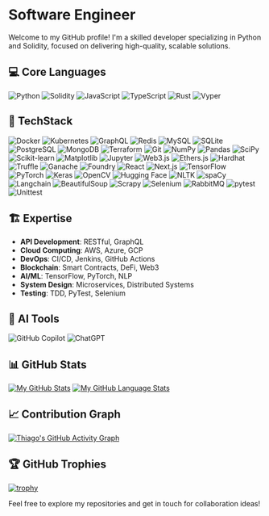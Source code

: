 # Software Engineer

Welcome to my GitHub profile! I'm a skilled developer specializing in Python and Solidity, focused on delivering high-quality, scalable solutions.

## 💻 Core Languages
![Python](https://img.shields.io/badge/-Python-3776AB?logo=python&logoColor=white) ![Solidity](https://img.shields.io/badge/-Solidity-363636?logo=solidity&logoColor=white) ![JavaScript](https://img.shields.io/badge/-JavaScript-F7DF1E?logo=javascript&logoColor=black) ![TypeScript](https://img.shields.io/badge/-TypeScript-007ACC?logo=typescript&logoColor=white) ![Rust](https://img.shields.io/badge/-Rust-000000?logo=rust&logoColor=white) ![Vyper](https://img.shields.io/badge/-Vyper-3776AB?logo=python&logoColor=white)

## 🚀 TechStack
![Docker](https://img.shields.io/badge/-Docker-2496ED?logo=docker&logoColor=white) ![Kubernetes](https://img.shields.io/badge/-Kubernetes-326CE5?logo=kubernetes&logoColor=white) ![GraphQL](https://img.shields.io/badge/-GraphQL-E10098?logo=graphql&logoColor=white) ![Redis](https://img.shields.io/badge/-Redis-DC382D?logo=redis&logoColor=white) ![MySQL](https://img.shields.io/badge/-MySQL-4479A1?logo=mysql&logoColor=white) ![SQLite](https://img.shields.io/badge/-SQLite-003B57?logo=sqlite&logoColor=white) ![PostgreSQL](https://img.shields.io/badge/-PostgreSQL-336791?logo=postgresql&logoColor=white) ![MongoDB](https://img.shields.io/badge/-MongoDB-47A248?logo=mongodb&logoColor=white) ![Terraform](https://img.shields.io/badge/-Terraform-7B42BC?logo=terraform&logoColor=white) ![Git](https://img.shields.io/badge/-Git-F05032?logo=git&logoColor=white) ![NumPy](https://img.shields.io/badge/-NumPy-013243?logo=numpy&logoColor=white) ![Pandas](https://img.shields.io/badge/-Pandas-150458?logo=pandas&logoColor=white) ![SciPy](https://img.shields.io/badge/-SciPy-8CAAE6?logo=scipy&logoColor=white) ![Scikit-learn](https://img.shields.io/badge/-Scikit--learn-F7931E?logo=scikit-learn&logoColor=white) ![Matplotlib](https://img.shields.io/badge/-Matplotlib-11557c?logo=python&logoColor=white) ![Jupyter](https://img.shields.io/badge/-Jupyter-F37626?logo=jupyter&logoColor=white) ![Web3.js](https://img.shields.io/badge/-Web3.js-F16822?logo=web3.js&logoColor=white) ![Ethers.js](https://img.shields.io/badge/-Ethers.js-3C3C3D?logo=ethereum&logoColor=white) ![Hardhat](https://img.shields.io/badge/-Hardhat-FFF100?logo=hardhat&logoColor=black) ![Truffle](https://img.shields.io/badge/-Truffle-5E464D?logo=truffle&logoColor=white) ![Ganache](https://img.shields.io/badge/-Ganache-5E464D?logo=ganache&logoColor=white) ![Foundry](https://img.shields.io/badge/-Foundry-4CAF50?logo=ethereum&logoColor=white) ![React](https://img.shields.io/badge/-React-61DAFB?logo=react&logoColor=black) ![Next.js](https://img.shields.io/badge/-Next.js-000000?logo=next.js&logoColor=white) ![TensorFlow](https://img.shields.io/badge/-TensorFlow-FF6F00?logo=tensorflow&logoColor=white) ![PyTorch](https://img.shields.io/badge/-PyTorch-EE4C2C?logo=pytorch&logoColor=white) ![Keras](https://img.shields.io/badge/-Keras-D00000?logo=keras&logoColor=white) ![OpenCV](https://img.shields.io/badge/-OpenCV-5C3EE8?logo=opencv&logoColor=white) ![Hugging Face](https://img.shields.io/badge/-Hugging%20Face-FFD21E?logo=huggingface&logoColor=black) ![NLTK](https://img.shields.io/badge/-NLTK-154F5B?logo=python&logoColor=white) ![spaCy](https://img.shields.io/badge/-spaCy-09A3D5?logo=spacy&logoColor=white) ![Langchain](https://img.shields.io/badge/-Langchain-000000?logo=chainlink&logoColor=white) ![BeautifulSoup](https://img.shields.io/badge/-BeautifulSoup-3776AB?logo=python&logoColor=white) ![Scrapy](https://img.shields.io/badge/-Scrapy-60A839?logo=scrapy&logoColor=white) ![Selenium](https://img.shields.io/badge/-Selenium-43B02A?logo=selenium&logoColor=white) ![RabbitMQ](https://img.shields.io/badge/-RabbitMQ-FF6600?logo=rabbitmq&logoColor=white) ![pytest](https://img.shields.io/badge/-pytest-0A9EDC?logo=pytest&logoColor=white) ![Unittest](https://img.shields.io/badge/-Unittest-3776AB?logo=python&logoColor=white)

## 🏗️ Expertise
- **API Development**: RESTful, GraphQL
- **Cloud Computing**: AWS, Azure, GCP
- **DevOps**: CI/CD, Jenkins, GitHub Actions
- **Blockchain**: Smart Contracts, DeFi, Web3
- **AI/ML**: TensorFlow, PyTorch, NLP
- **System Design**: Microservices, Distributed Systems
- **Testing**: TDD, PyTest, Selenium

## 🤖 AI Tools
![GitHub Copilot](https://img.shields.io/badge/-GitHub%20Copilot-009688?logo=github-copilot&logoColor=white) ![ChatGPT](https://img.shields.io/badge/-ChatGPT-00A67C?logo=openai&logoColor=white)

## 📊 GitHub Stats
[![My GitHub Stats](https://github-readme-stats.vercel.app/api/?username=0xthiagomartins&count_private=true&theme=tokyonight&showicons=true)]()
[![My GitHub Language Stats](https://github-readme-stats.vercel.app/api/top-langs/?username=0xthiagomartins&langs_count=5&theme=tokyonight)]()

## 📈 Contribution Graph
[![Thiago's GitHub Activity Graph](https://github-readme-activity-graph.vercel.app/graph?username=0xthiagomartins&theme=github-compact)]()

## 🏆 GitHub Trophies
[![trophy](https://github-profile-trophy.vercel.app/?username=0xthiagomartins&theme=onedark)](https://github.com/ryo-ma/github-profile-trophy)

Feel free to explore my repositories and get in touch for collaboration ideas!

